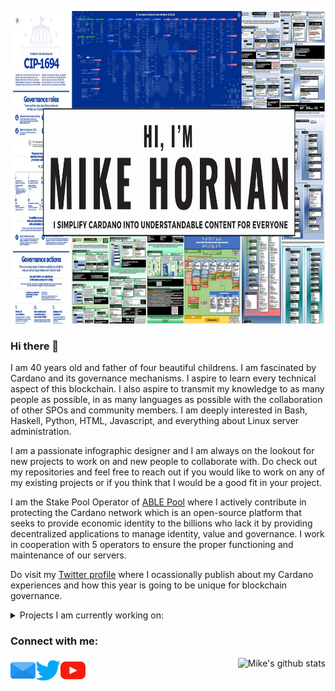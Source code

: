 <p align="center">
 <img src="image/presentation.png" height="500" width="1080" />
</p>

### Hi there 👋

I am 40 years old and father of four beautiful childrens. I am fascinated by Cardano and its governance mechanisms. I aspire to learn every technical aspect of this blockchain. I also aspire to transmit my knowledge to as many people as possible, in as many languages ​​as possible with the collaboration of other SPOs and community members. I am deeply interested in Bash, Haskell, Python, HTML, Javascript, and everything about Linux server administration.

I am a passionate infographic designer and I am always on the lookout for new projects to work on and new people to collaborate with. Do check out my repositories and feel free to reach out if you would like to work on any of my existing projects or if you think that I would be a good fit in your project.

I am the Stake Pool Operator of [ABLE Pool](https://pool.pm/dacf06a23e4aaf119024e63deb79861ca175b24e7d44d97fb92b1a22) where I actively contribute in protecting the Cardano network which is an open-source platform that seeks to provide economic identity to the billions who lack it by providing decentralized applications to manage identity, value and governance. I work in cooperation with 5 operators to ensure the proper functioning and maintenance of our servers. 

Do visit my [Twitter profile](https://twitter.com/Hornan7) where I ocassionally publish about my Cardano experiences and how this year is going to be unique for blockchain governance. 

<details>
<summary>
  Projects I am currently working on:
</summary>
 
</br>

[![ReadMe Card](https://github-readme-stats.vercel.app/api/pin/?username=Hornan7&repo=Documentation)](https://github.com/Hornan7/Documentation)
[![ReadMe Card](https://github-readme-stats.vercel.app/api/pin/?username=Hornan7&repo=Testnet_Scenarios)](https://github.com/Hornan7/Testnet_Scenarios)
[![ReadMe Card](https://github-readme-stats.vercel.app/api/pin/?username=Hornan7&repo=CIPs)](https://github.com/Hornan7/CIPs/blob/master/CIP-1694/README.fr.md)
[![ReadMe Card](https://github-readme-stats.vercel.app/api/pin/?username=Hornan7&repo=sanchonet)](https://github.com/Hornan7/sanchonet)

</details>

 <h3 align="left">Connect with me:</h3>
<p align="left">
	<a href="mailto:mike.hornan@able-pool.io" target="_blank">
		<img align="left" src="image/email.svg" height="40" width="40" />
	    <a href="https://twitter.com/Hornan7" target="_blank">
		<img align="left" src="image/twitter.svg" height="40" width="40" />
		<a href="https://youtube.com/channel/UCK-LppIAFWNLhUiLSGliUpA" target="_blank">
		   <img align="left" src="image/youtube.svg" height="40" width="40" />
    </a>
</p>
      
<div align="right"> 
 
![Mike's github stats](https://github-readme-stats.vercel.app/api?username=Hornan7&show_icons=true)

</div>
